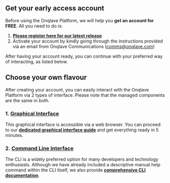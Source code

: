
## **Get your early access account**

Before using the Onqlave Platform, we will help you **get an account for FREE**. All you need to do is:

1. **<a href="https://www.onqlave.com/contact" target="_blank"> Please register here for our latest release </a>**
2. Activate your account by kindly going through the instructions provided via an email from Onqlave Communications (<comms@onqlave.com>)
<!-- Add comment on what to do if the email is not received? -->
After having your account ready, you can continue with your preferred way of interacting, as listed below.


## **Choose your own flavour**

After creating your account, you can easily interact with the Onqlave Platform via 2 types of interface. Please note that the managed components are the same in both.

### **1. [Graphical Interface ](../../guides/web-app-guide/overview-gui)**

This graphical interface is accessible via a web browser. You can proceed to our **[dedicated graphical interface guide](../../guides/web-app-guide/overview-gui)** and get everything ready in 5 minutes.

### **2. [Command Line Interface ](../../guides/cli-guide/overview-cli)**

The CLI is a widely preferred option for many developers and technology enthusiasts. Although we have already included a descriptive manual help command within the CLI itself, we also provide **[comprehensive CLI documentation](https://docs.onqlave.com/guides/cli-guide/overview-cli/)**.

